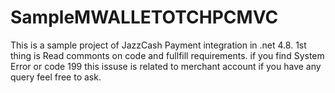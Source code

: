 # SampleMWALLETOTCHPCMVC
This is a sample project of JazzCash Payment integration in .net 4.8.
1st thing is Read commonts on code and fullfill requirements.
if you find System Error or code 199 this issuse is related to merchant account
if you have any query feel free to ask.
